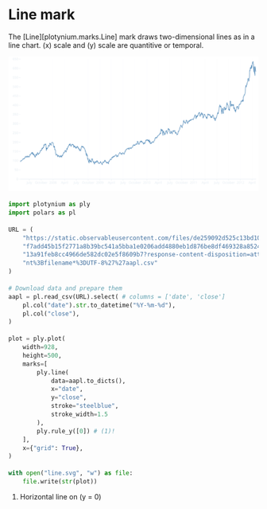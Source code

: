 # Line mark

The [Line][plotynium.marks.Line] mark draws two-dimensional lines as in a line chart. \(x\) scale and \(y\) scale are quantitive or temporal.

![](../images/line.svg)

```python hl_lines="21-27"
import plotynium as ply
import polars as pl

URL = (
    "https://static.observableusercontent.com/files/de259092d525c13bd10926ea"
    "f7add45b15f2771a8b39bc541a5bba1e0206add4880eb1d876be8df469328a85243b7d8"
    "13a91feb8cc4966de582dc02e5f8609b7?response-content-disposition=attachme"
    "nt%3Bfilename*%3DUTF-8%27%27aapl.csv"
)

# Download data and prepare them
aapl = pl.read_csv(URL).select( # columns = ['date', 'close']
    pl.col("date").str.to_datetime("%Y-%m-%d"),
    pl.col("close"),
)

plot = ply.plot(
    width=928,
    height=500,
    marks=[
        ply.line(
            data=aapl.to_dicts(),
            x="date",
            y="close",
            stroke="steelblue",
            stroke_width=1.5
        ),
        ply.rule_y([0]) # (1)!
    ],
    x={"grid": True},
)

with open("line.svg", "w") as file:
    file.write(str(plot))
```

1. Horizontal line on \(y = 0\)
